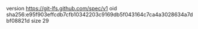 version https://git-lfs.github.com/spec/v1
oid sha256:e95f903effcdb7cfb10342203c9169db5f043164c7ca4a3028634a7dbf08821d
size 29
